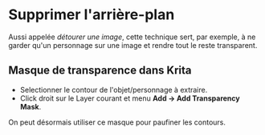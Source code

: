 # Supprimer l'arrière-plan

Aussi appelée _détourer une image_, cette technique sert, par exemple, à ne garder qu'un personnage sur une image et rendre tout le reste transparent.

## Masque de transparence dans Krita

* Selectionner le contour de l'objet/personnage à extraire.
* Click droit sur le Layer courant et menu **Add -> Add Transparency Mask**.

On peut désormais utiliser ce masque pour paufiner les contours.

